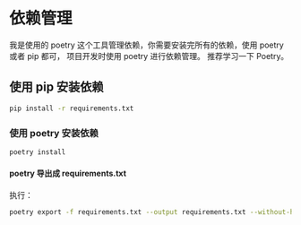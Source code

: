 # 依赖管理

我是使用的 poetry 这个工具管理依赖，你需要安装完所有的依赖，使用 poetry 或者 pip 都可，
项目开发时使用 poetry 进行依赖管理。
推荐学习一下 Poetry。

## 使用 pip 安装依赖

```bash
pip install -r requirements.txt
```

### 使用 poetry 安装依赖

```bash
poetry install
```

#### poetry 导出成 requirements.txt

执行：

```bash
poetry export -f requirements.txt --output requirements.txt --without-hashes
```
